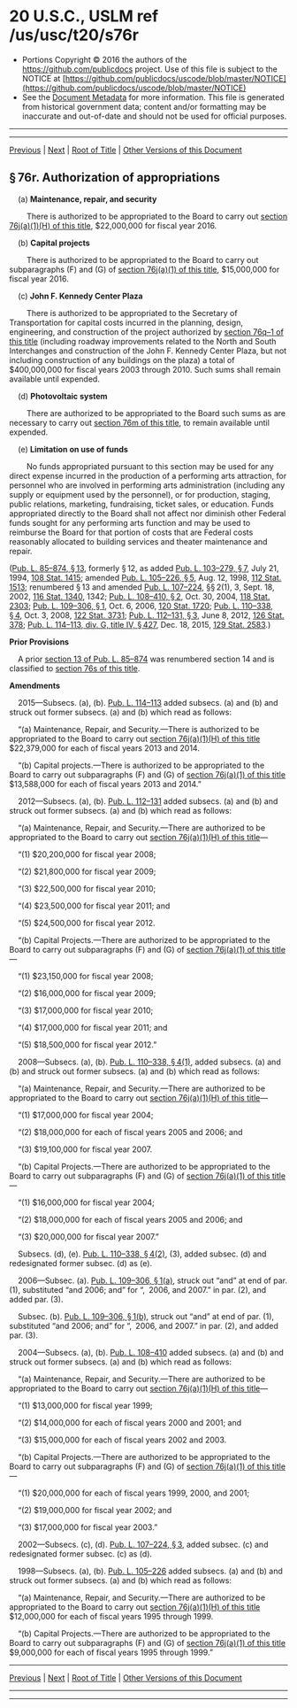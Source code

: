 ---
---

# 20 U.S.C., USLM ref /us/usc/t20/s76r

* Portions Copyright © 2016 the authors of the https://github.com/publicdocs project.
  Use of this file is subject to the NOTICE at [https://github.com/publicdocs/uscode/blob/master/NOTICE](https://github.com/publicdocs/uscode/blob/master/NOTICE)
* See the [Document Metadata](././../../../../..//README.md) for more information.
  This file is generated from historical government data; content and/or formatting may be inaccurate and out-of-date and should not be used for official purposes.

----------
----------

[Previous](./../../../../..//us/usc/t20/ch3/schV/m__us_usc_t20_s76q–1.md) | [Next](./../../../../..//us/usc/t20/ch3/schV/m__us_usc_t20_s76s.md) | [Root of Title](./../../../../../) | [Other Versions of this Document](https://publicdocs.github.io/go/links?ns=uslm&ref=%2Fus%2Fusc%2Ft20%2Fs76r)

## § 76r. Authorization of appropriations

    (a) __Maintenance, repair, and security__ 

        There is authorized to be appropriated to the Board to carry out [section 76j(a)(1)(H) of this title][/us/usc/t20/s76j/a/1/H], $22,000,000 for fiscal year 2016.

    (b) __Capital projects__ 

        There is authorized to be appropriated to the Board to carry out subparagraphs (F) and (G) of [section 76j(a)(1) of this title][/us/usc/t20/s76j/a/1], $15,000,000 for fiscal year 2016.

    (c) __John F. Kennedy Center Plaza__ 

        There is authorized to be appropriated to the Secretary of Transportation for capital costs incurred in the planning, design, engineering, and construction of the project authorized by [section 76q–1 of this title][/us/usc/t20/s76q–1] (including roadway improvements related to the North and South Interchanges and construction of the John F. Kennedy Center Plaza, but not including construction of any buildings on the plaza) a total of $400,000,000 for fiscal years 2003 through 2010. Such sums shall remain available until expended.

    (d) __Photovoltaic system__ 

        There are authorized to be appropriated to the Board such sums as are necessary to carry out [section 76m of this title][/us/usc/t20/s76m], to remain available until expended.

    (e) __Limitation on use of funds__ 

        No funds appropriated pursuant to this section may be used for any direct expense incurred in the production of a performing arts attraction, for personnel who are involved in performing arts administration (including any supply or equipment used by the personnel), or for production, staging, public relations, marketing, fundraising, ticket sales, or education. Funds appropriated directly to the Board shall not affect nor diminish other Federal funds sought for any performing arts function and may be used to reimburse the Board for that portion of costs that are Federal costs reasonably allocated to building services and theater maintenance and repair.

([Pub. L. 85–874, § 13][/us/pl/85/874/s13], formerly § 12, as added [Pub. L. 103–279, § 7][/us/pl/103/279/s7], July 21, 1994, [108 Stat. 1415][/us/stat/108/1415]; amended [Pub. L. 105–226, § 5][/us/pl/105/226/s5], Aug. 12, 1998, [112 Stat. 1513][/us/stat/112/1513]; renumbered § 13 and amended [Pub. L. 107–224][/us/pl/107/224], §§ 2(1), 3, Sept. 18, 2002, [116 Stat. 1340][/us/stat/116/1340], 1342; [Pub. L. 108–410, § 2][/us/pl/108/410/s2], Oct. 30, 2004, [118 Stat. 2303][/us/stat/118/2303]; [Pub. L. 109–306, § 1][/us/pl/109/306/s1], Oct. 6, 2006, [120 Stat. 1720][/us/stat/120/1720]; [Pub. L. 110–338, § 4][/us/pl/110/338/s4], Oct. 3, 2008, [122 Stat. 3731][/us/stat/122/3731]; [Pub. L. 112–131, § 3][/us/pl/112/131/s3], June 8, 2012, [126 Stat. 378][/us/stat/126/378]; [Pub. L. 114–113, div. G, title IV, § 427][/us/pl/114/113/s427], Dec. 18, 2015, [129 Stat. 2583][/us/stat/129/2583].)

 __Prior Provisions__ 

    A prior [section 13 of Pub. L. 85–874][/us/pl/85/874/s13] was renumbered section 14 and is classified to [section 76s of this title][/us/usc/t20/s76s].

 __Amendments__ 

    2015—Subsecs. (a), (b). [Pub. L. 114–113][/us/pl/114/113] added subsecs. (a) and (b) and struck out former subsecs. (a) and (b) which read as follows:

    “(a) Maintenance, Repair, and Security.—There is authorized to be appropriated to the Board to carry out [section 76j(a)(1)(H) of this title][/us/usc/t20/s76j/a/1/H] $22,379,000 for each of fiscal years 2013 and 2014.

    “(b) Capital projects.—There is authorized to be appropriated to the Board to carry out subparagraphs (F) and (G) of [section 76j(a)(1) of this title][/us/usc/t20/s76j/a/1] $13,588,000 for each of fiscal years 2013 and 2014.”

    2012—Subsecs. (a), (b). [Pub. L. 112–131][/us/pl/112/131] added subsecs. (a) and (b) and struck out former subsecs. (a) and (b) which read as follows:

    “(a) Maintenance, Repair, and Security.—There are authorized to be appropriated to the Board to carry out [section 76j(a)(1)(H) of this title][/us/usc/t20/s76j/a/1/H]—

    “(1) $20,200,000 for fiscal year 2008;

    “(2) $21,800,000 for fiscal year 2009;

    “(3) $22,500,000 for fiscal year 2010;

    “(4) $23,500,000 for fiscal year 2011; and

    “(5) $24,500,000 for fiscal year 2012.

    “(b) Capital Projects.—There are authorized to be appropriated to the Board to carry out subparagraphs (F) and (G) of [section 76j(a)(1) of this title][/us/usc/t20/s76j/a/1]—

    “(1) $23,150,000 for fiscal year 2008;

    “(2) $16,000,000 for fiscal year 2009;

    “(3) $17,000,000 for fiscal year 2010;

    “(4) $17,000,000 for fiscal year 2011; and

    “(5) $18,500,000 for fiscal year 2012.”

    2008—Subsecs. (a), (b). [Pub. L. 110–338, § 4(1)][/us/pl/110/338/s4/1], added subsecs. (a) and (b) and struck out former subsecs. (a) and (b) which read as follows:

    “(a) Maintenance, Repair, and Security.—There are authorized to be appropriated to the Board to carry out [section 76j(a)(1)(H) of this title][/us/usc/t20/s76j/a/1/H]—

    “(1) $17,000,000 for fiscal year 2004;

    “(2) $18,000,000 for each of fiscal years 2005 and 2006; and

    “(3) $19,100,000 for fiscal year 2007.

    “(b) Capital Projects.—There are authorized to be appropriated to the Board to carry out subparagraphs (F) and (G) of [section 76j(a)(1) of this title][/us/usc/t20/s76j/a/1]—

    “(1) $16,000,000 for fiscal year 2004;

    “(2) $18,000,000 for each of fiscal years 2005 and 2006; and

    “(3) $20,000,000 for fiscal year 2007.”

    Subsecs. (d), (e). [Pub. L. 110–338, § 4(2)][/us/pl/110/338/s4/2], (3), added subsec. (d) and redesignated former subsec. (d) as (e).

    2006—Subsec. (a). [Pub. L. 109–306, § 1(a)][/us/pl/109/306/s1/a], struck out “and” at end of par. (1), substituted “and 2006; and” for “, 2006, and 2007.” in par. (2), and added par. (3).

    Subsec. (b). [Pub. L. 109–306, § 1(b)][/us/pl/109/306/s1/b], struck out “and” at end of par. (1), substituted “and 2006; and” for “, 2006, and 2007.” in par. (2), and added par. (3).

    2004—Subsecs. (a), (b). [Pub. L. 108–410][/us/pl/108/410] added subsecs. (a) and (b) and struck out former subsecs. (a) and (b) which read as follows:

    “(a) Maintenance, Repair, and Security.—There are authorized to be appropriated to the Board to carry out [section 76j(a)(1)(H) of this title][/us/usc/t20/s76j/a/1/H]—

    “(1) $13,000,000 for fiscal year 1999;

    “(2) $14,000,000 for each of fiscal years 2000 and 2001; and

    “(3) $15,000,000 for each of fiscal years 2002 and 2003.

    “(b) Capital Projects.—There are authorized to be appropriated to the Board to carry out subparagraphs (F) and (G) of [section 76j(a)(1) of this title][/us/usc/t20/s76j/a/1]—

    “(1) $20,000,000 for each of fiscal years 1999, 2000, and 2001;

    “(2) $19,000,000 for fiscal year 2002; and

    “(3) $17,000,000 for fiscal year 2003.”

    2002—Subsecs. (c), (d). [Pub. L. 107–224, § 3][/us/pl/107/224/s3], added subsec. (c) and redesignated former subsec. (c) as (d).

    1998—Subsecs. (a), (b). [Pub. L. 105–226][/us/pl/105/226] added subsecs. (a) and (b) and struck out former subsecs. (a) and (b) which read as follows:

    “(a) Maintenance, Repair, and Security.—There are authorized to be appropriated to the Board to carry out [section 76j(a)(1)(H) of this title][/us/usc/t20/s76j/a/1/H] $12,000,000 for each of fiscal years 1995 through 1999.

    “(b) Capital Projects.—There are authorized to be appropriated to the Board to carry out subparagraphs (F) and (G) of [section 76j(a)(1) of this title][/us/usc/t20/s76j/a/1] $9,000,000 for each of fiscal years 1995 through 1999.”

----------

[Previous](./../../../../..//us/usc/t20/ch3/schV/m__us_usc_t20_s76q–1.md) | [Next](./../../../../..//us/usc/t20/ch3/schV/m__us_usc_t20_s76s.md) | [Root of Title](./../../../../../) | [Other Versions of this Document](https://publicdocs.github.io/go/links?ns=uslm&ref=%2Fus%2Fusc%2Ft20%2Fs76r)

----------
----------

[/us/usc/t20/s76j/a/1/H]: https://publicdocs.github.io/go/links?ns=uslm&ref=%2Fus%2Fusc%2Ft20%2Fs76j%2Fa%2F1%2FH
[/us/usc/t20/s76j/a/1]: https://publicdocs.github.io/go/links?ns=uslm&ref=%2Fus%2Fusc%2Ft20%2Fs76j%2Fa%2F1
[/us/usc/t20/s76q–1]: https://publicdocs.github.io/go/links?ns=uslm&ref=%2Fus%2Fusc%2Ft20%2Fs76q%E2%80%931
[/us/usc/t20/s76m]: https://publicdocs.github.io/go/links?ns=uslm&ref=%2Fus%2Fusc%2Ft20%2Fs76m
[/us/pl/85/874/s13]: https://publicdocs.github.io/go/links?ns=uslm&ref=%2Fus%2Fpl%2F85%2F874%2Fs13
[/us/pl/103/279/s7]: https://publicdocs.github.io/go/links?ns=uslm&ref=%2Fus%2Fpl%2F103%2F279%2Fs7
[/us/stat/108/1415]: https://publicdocs.github.io/go/links?ns=uslm&ref=%2Fus%2Fstat%2F108%2F1415
[/us/pl/105/226/s5]: https://publicdocs.github.io/go/links?ns=uslm&ref=%2Fus%2Fpl%2F105%2F226%2Fs5
[/us/stat/112/1513]: https://publicdocs.github.io/go/links?ns=uslm&ref=%2Fus%2Fstat%2F112%2F1513
[/us/pl/107/224]: https://publicdocs.github.io/go/links?ns=uslm&ref=%2Fus%2Fpl%2F107%2F224
[/us/stat/116/1340]: https://publicdocs.github.io/go/links?ns=uslm&ref=%2Fus%2Fstat%2F116%2F1340
[/us/pl/108/410/s2]: https://publicdocs.github.io/go/links?ns=uslm&ref=%2Fus%2Fpl%2F108%2F410%2Fs2
[/us/stat/118/2303]: https://publicdocs.github.io/go/links?ns=uslm&ref=%2Fus%2Fstat%2F118%2F2303
[/us/pl/109/306/s1]: https://publicdocs.github.io/go/links?ns=uslm&ref=%2Fus%2Fpl%2F109%2F306%2Fs1
[/us/stat/120/1720]: https://publicdocs.github.io/go/links?ns=uslm&ref=%2Fus%2Fstat%2F120%2F1720
[/us/pl/110/338/s4]: https://publicdocs.github.io/go/links?ns=uslm&ref=%2Fus%2Fpl%2F110%2F338%2Fs4
[/us/stat/122/3731]: https://publicdocs.github.io/go/links?ns=uslm&ref=%2Fus%2Fstat%2F122%2F3731
[/us/pl/112/131/s3]: https://publicdocs.github.io/go/links?ns=uslm&ref=%2Fus%2Fpl%2F112%2F131%2Fs3
[/us/stat/126/378]: https://publicdocs.github.io/go/links?ns=uslm&ref=%2Fus%2Fstat%2F126%2F378
[/us/pl/114/113/s427]: https://publicdocs.github.io/go/links?ns=uslm&ref=%2Fus%2Fpl%2F114%2F113%2Fs427
[/us/stat/129/2583]: https://publicdocs.github.io/go/links?ns=uslm&ref=%2Fus%2Fstat%2F129%2F2583
[/us/pl/85/874/s13]: https://publicdocs.github.io/go/links?ns=uslm&ref=%2Fus%2Fpl%2F85%2F874%2Fs13
[/us/usc/t20/s76s]: https://publicdocs.github.io/go/links?ns=uslm&ref=%2Fus%2Fusc%2Ft20%2Fs76s
[/us/pl/114/113]: https://publicdocs.github.io/go/links?ns=uslm&ref=%2Fus%2Fpl%2F114%2F113
[/us/usc/t20/s76j/a/1/H]: https://publicdocs.github.io/go/links?ns=uslm&ref=%2Fus%2Fusc%2Ft20%2Fs76j%2Fa%2F1%2FH
[/us/usc/t20/s76j/a/1]: https://publicdocs.github.io/go/links?ns=uslm&ref=%2Fus%2Fusc%2Ft20%2Fs76j%2Fa%2F1
[/us/pl/112/131]: https://publicdocs.github.io/go/links?ns=uslm&ref=%2Fus%2Fpl%2F112%2F131
[/us/usc/t20/s76j/a/1/H]: https://publicdocs.github.io/go/links?ns=uslm&ref=%2Fus%2Fusc%2Ft20%2Fs76j%2Fa%2F1%2FH
[/us/usc/t20/s76j/a/1]: https://publicdocs.github.io/go/links?ns=uslm&ref=%2Fus%2Fusc%2Ft20%2Fs76j%2Fa%2F1
[/us/pl/110/338/s4/1]: https://publicdocs.github.io/go/links?ns=uslm&ref=%2Fus%2Fpl%2F110%2F338%2Fs4%2F1
[/us/usc/t20/s76j/a/1/H]: https://publicdocs.github.io/go/links?ns=uslm&ref=%2Fus%2Fusc%2Ft20%2Fs76j%2Fa%2F1%2FH
[/us/usc/t20/s76j/a/1]: https://publicdocs.github.io/go/links?ns=uslm&ref=%2Fus%2Fusc%2Ft20%2Fs76j%2Fa%2F1
[/us/pl/110/338/s4/2]: https://publicdocs.github.io/go/links?ns=uslm&ref=%2Fus%2Fpl%2F110%2F338%2Fs4%2F2
[/us/pl/109/306/s1/a]: https://publicdocs.github.io/go/links?ns=uslm&ref=%2Fus%2Fpl%2F109%2F306%2Fs1%2Fa
[/us/pl/109/306/s1/b]: https://publicdocs.github.io/go/links?ns=uslm&ref=%2Fus%2Fpl%2F109%2F306%2Fs1%2Fb
[/us/pl/108/410]: https://publicdocs.github.io/go/links?ns=uslm&ref=%2Fus%2Fpl%2F108%2F410
[/us/usc/t20/s76j/a/1/H]: https://publicdocs.github.io/go/links?ns=uslm&ref=%2Fus%2Fusc%2Ft20%2Fs76j%2Fa%2F1%2FH
[/us/usc/t20/s76j/a/1]: https://publicdocs.github.io/go/links?ns=uslm&ref=%2Fus%2Fusc%2Ft20%2Fs76j%2Fa%2F1
[/us/pl/107/224/s3]: https://publicdocs.github.io/go/links?ns=uslm&ref=%2Fus%2Fpl%2F107%2F224%2Fs3
[/us/pl/105/226]: https://publicdocs.github.io/go/links?ns=uslm&ref=%2Fus%2Fpl%2F105%2F226
[/us/usc/t20/s76j/a/1/H]: https://publicdocs.github.io/go/links?ns=uslm&ref=%2Fus%2Fusc%2Ft20%2Fs76j%2Fa%2F1%2FH
[/us/usc/t20/s76j/a/1]: https://publicdocs.github.io/go/links?ns=uslm&ref=%2Fus%2Fusc%2Ft20%2Fs76j%2Fa%2F1


